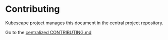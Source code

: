# Contributing

Kubescape project manages this document in the central project repository.

Go to the [centralized CONTRIBUTING.md](https://github.com/kubescape/project-governance/blob/main/CONTRIBUTING.md)
